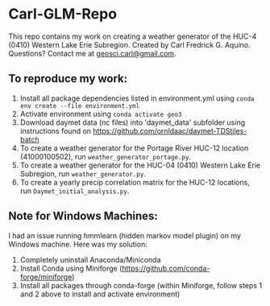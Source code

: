 # Carl-GLM-Repo
This repo contains my work on creating a weather generator of the HUC-4 (0410) Western Lake Erie Subregion. 
Created by Carl Fredrick G. Aquino. Questions? Contact me at geosci.carl@gmail.com.

## To reproduce my work:
1. Install all package dependencies listed in environment.yml using `conda env create --file environment.yml`
3. Activate environment using `conda activate geo3`
5. Download daymet data (nc files) into 'daymet_data' subfolder using instructions found on https://github.com/ornldaac/daymet-TDStiles-batch
6. To create a weather generator for the Portage River HUC-12 location (41000100502), run `weather_generator_portage.py`.
7. To create a weather generator for the HUC-04 (0410) Western Lake Erie Subregion, run `weather_generator.py`.
8. To create a yearly precip correlation matrix for the HUC-12 locations, run `Daymet_initial_analysis.py`.

## Note for Windows Machines:
I had an issue running hmmlearn (hidden markov model plugin) on my Windows machine.  Here was my solution:
1. Completely uninstall Anaconda/Miniconda
2. Install Conda using Miniforge (https://github.com/conda-forge/miniforge)
3. Install all packages through conda-forge (within Miniforge, follow steps 1 and 2 above to install and activate environment)
